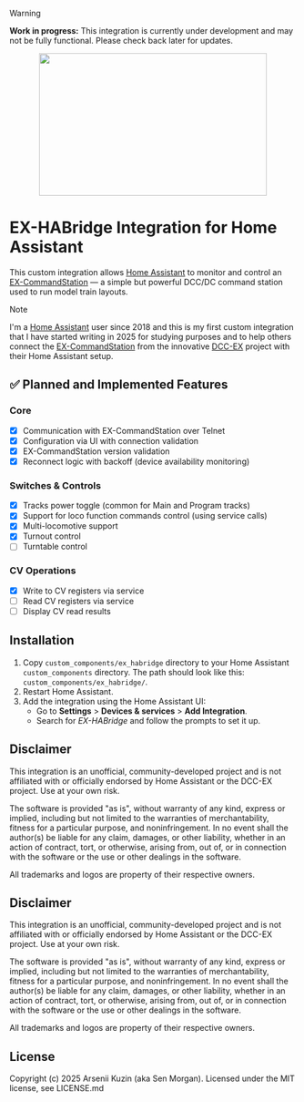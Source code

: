 > [!WARNING]
> **Work in progress:** This integration is currently under development and may not be fully functional. Please check back later for updates.

<p align="center">
   <img src="https://media3.giphy.com/media/TLeLKUdIc1tvAxb7ab/source.gif" width="400" height="250" />
</p>

# EX-HABridge Integration for Home Assistant

This custom integration allows [Home Assistant](https://www.home-assistant.io/) to monitor and control an [EX-CommandStation](https://dcc-ex.com/ex-commandstation/index.html) — a simple but powerful DCC/DC command station used to run model train layouts.

> [!NOTE]
> I'm a [Home Assistant](https://www.home-assistant.io/) user since 2018 and this is my first custom integration that I have started writing in 2025 for studying purposes and to help others connect the [EX-CommandStation](https://dcc-ex.com/ex-commandstation/index.html) from the innovative [DCC-EX](https://dcc-ex.com/) project with their Home Assistant setup.

## ✅ Planned and Implemented Features

### Core

- [x] Communication with EX-CommandStation over Telnet
- [x] Configuration via UI with connection validation
- [x] EX-CommandStation version validation
- [x] Reconnect logic with backoff (device availability monitoring)

### Switches & Controls

- [x] Tracks power toggle (common for Main and Program tracks)
- [x] Support for loco function commands control (using service calls)
- [x] Multi-locomotive support
- [x] Turnout control
- [ ] Turntable control

### CV Operations

- [x] Write to CV registers via service
- [ ] Read CV registers via service
- [ ] Display CV read results

## Installation

1. Copy `custom_components/ex_habridge` directory to your Home Assistant `custom_components` directory. The path should look like this: `custom_components/ex_habridge/`.
2. Restart Home Assistant.
3. Add the integration using the Home Assistant UI:
   - Go to **Settings** > **Devices & services** > **Add Integration**.
   - Search for *EX-HABridge* and follow the prompts to set it up.

## Disclaimer

This integration is an unofficial, community-developed project and is not affiliated with or officially endorsed by Home Assistant or the DCC-EX project. Use at your own risk.

The software is provided "as is", without warranty of any kind, express or implied, including but not limited to the warranties of merchantability, fitness for a particular purpose, and noninfringement. In no event shall the author(s) be liable for any claim, damages, or other liability, whether in an action of contract, tort, or otherwise, arising from, out of, or in connection with the software or the use or other dealings in the software.

All trademarks and logos are property of their respective owners.


## Disclaimer

This integration is an unofficial, community-developed project and is not affiliated with or officially endorsed by Home Assistant or the DCC-EX project. Use at your own risk.

The software is provided "as is", without warranty of any kind, express or implied, including but not limited to the warranties of merchantability, fitness for a particular purpose, and noninfringement. In no event shall the author(s) be liable for any claim, damages, or other liability, whether in an action of contract, tort, or otherwise, arising from, out of, or in connection with the software or the use or other dealings in the software.

All trademarks and logos are property of their respective owners.


## License

Copyright (c) 2025 Arsenii Kuzin (aka Sen Morgan). Licensed under the MIT license, see LICENSE.md
